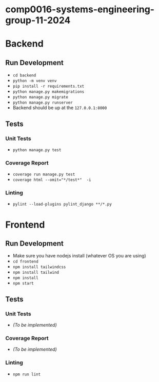 # comp0016-systems-engineering-group-11-2024

# Backend

## Run Development
- `cd backend`
- `python -m venv venv`
- `pip install -r requirements.txt`
- `python manage.py makemigrations`
- `python manage.py migrate`
- `python manage.py runserver`
- Backend should be up at the `127.0.0.1:8000`

## Tests

### Unit Tests
- `python manage.py test`
### Coverage Report
- `coverage run manage.py test`
- `coverage html --omit="*/test*"  -i`

### Linting
- `pylint --load-plugins pylint_django **/*.py`

# Frontend

## Run Development
- Make sure you have nodejs install (whatever OS you are using)
- `cd frontend`
- `npm install tailwindcss`
- `npm install tailwind`
- `npm install`
- `npm start`


## Tests

### Unit Tests
- *(To be implemented)*
### Coverage Report
- *(To be implemented)*
### Linting
- `npm run lint`
